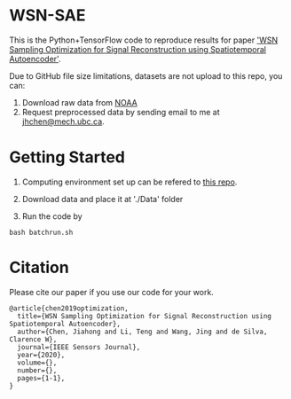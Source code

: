 # WSN-SAE
This is the Python+TensorFlow code to reproduce results for paper ['WSN Sampling Optimization for Signal
Reconstruction using Spatiotemporal Autoencoder'](https://ieeexplore.ieee.org/document/9133473).



Due to GitHub file size limitations, datasets are not upload to this repo, you can:
1. Download raw data from [NOAA](https://www.esrl.noaa.gov/psd/data/gridded/data.noaa.oisst.v2.html)
2. Request preprocessed data by sending email to me at jhchen@mech.ubc.ca.

# Getting Started
1. Computing environment set up can be refered to [this repo](https://github.com/JiahongChen/Set-up-deep-learning-frameworks-with-GPU-on-Google-Cloud-Platform). 

2. Download data and place it at './Data' folder

3. Run the code by
```
bash batchrun.sh
```

# Citation
Please cite our paper if you use our code for your work.
```
@article{chen2019optimization,
  title={WSN Sampling Optimization for Signal Reconstruction using Spatiotemporal Autoencoder},
  author={Chen, Jiahong and Li, Teng and Wang, Jing and de Silva, Clarence W},
  journal={IEEE Sensors Journal},
  year={2020},
  volume={},
  number={},
  pages={1-1},
}
```
